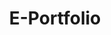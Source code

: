 ---
layout: project-page
name: E-Portfolio
title: E-Portfolio
image: https://cdn.pixabay.com/photo/2015/01/08/18/27/startup-593341_960_720.jpg
description: A professional portfolio which will follow me through my career.
status: Continual Development
status-icon: fas fa-sync
role: Personal Project
long-description: >
  If you see this page, it means I at least managed to get this thing up and running :)<br><br>

  This E-Portfolio is a project running alongside the other projects in the class Team-based collaboration (IDATA1004), but is primarily intended as a kickstart to a personal portfolio that will follow us through both our academic and our professional careers.<br><br>
  
  Much like a resumé, I doubt this will ever be truly finished. The plan is to keep it updated with new projects and experiences as I go along. I also hope to keep it updated with new features and improvements as I learn more about web development and design.<br><br>

  The portfolio is built using Jekyll, a static site generator, and is hosted on GitHub Pages. The template used is called WhatATheme, was created and shared by TheDevsLot, and can be found linked at the bottom of any page on the site.<br><br>

  Notable changes from the original template include:
    <li>Project pages for each individual project, custom made to suit my needs, with the current status of the project on the left, and a longer description on the right.</li>
    <li>A simplified front page, devoid of blog posts and links to social medias that I have never even used.</li>
    <li>Some surprisingly fancy progress bars to show how far along I am in my studies.</li>
  <br>
  My future plans for the site include:
    <li>Adding a page dedicated page for crediting the sources of what few images I have used.</li>
    <li>Implementing a more in-depth 'About Me'-page.</li>
    <li>Creating a separate page for Skills and Certifications.</li>
---